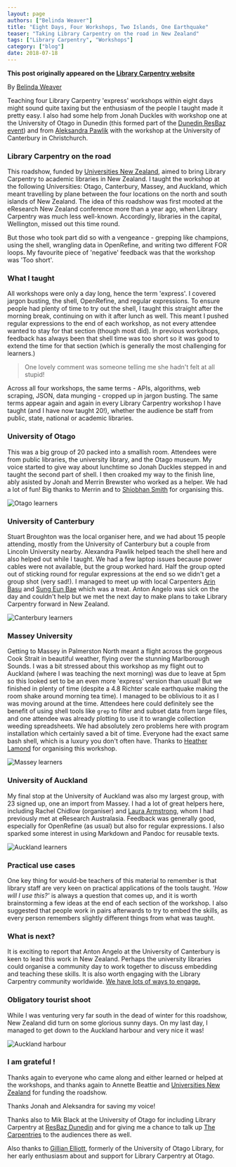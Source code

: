 ```yaml
---
layout: page
authors: ["Belinda Weaver"]
title: "Eight Days, Four Workshops, Two Islands, One Earthquake"
teaser: "Taking Library Carpentry on the road in New Zealand"
tags: ["Library Carpentry", "Workshops"]
category: ["blog"]
date: 2018-07-18
--- 
```


**This post originally appeared on the [Library Carpentry website](https://librarycarpentry.org)**

By [Belinda Weaver](https://twitter.com/cloudaus)

Teaching four Library Carpentry 'express' workshops within eight days might sound quite taxing but the enthusiasm of the people I taught made it pretty easy. I also had some help from Jonah Duckles with workshop one at the University of Otago in Dunedin (this formed part of the [Dunedin ResBaz event](https://carpentries.org/blog/2018/07/resbaz-dunedin/)) and from [Aleksandra Pawlik](https://twitter.com/aleksandrana) with the workshop at the University of Canterbury in Christchurch.

### Library Carpentry on the road

This roadshow, funded by [Universities New Zealand](https://www.universitiesnz.ac.nz/), aimed to bring Library Carpentry to academic libraries in New Zealand. I taught the workshop at the following Universities: Otago, Canterbury, Massey, and Auckland, which meant travelling by plane between the four locations on the north and south islands of New Zealand. The idea of this roadshow was first mooted at the eResearch New Zealand conference more than a year ago, when Library Carpentry was much less well-known. Accordingly, libraries in the capital, Wellington, missed out this time round.

But those who took part did so with a vengeance - grepping like champions, using the shell, wrangling data in OpenRefine, and writing two different FOR loops. My favourite piece of 'negative' feedback was that the workshop was 'Too short'.

### What I taught

All workshops were only a day long, hence the term 'express'. I covered jargon busting, the shell, OpenRefine, and regular expressions. To ensure people had plenty of time to try out the shell, I taught this straight after the morning break, continuing on with it after lunch as well. This meant I pushed regular expressions to the end of each workshop, as not every attendee wanted to stay for that section (though most did). In previous workshops, feedback has always been that shell time was too short so it was good to extend the time for that section (which is generally the most challenging for learners.)

> One lovely comment was someone telling me she hadn't felt at all stupid!

Across all four workshops, the same terms - APIs, algorithms, web scraping, JSON, data munging - cropped up in jargon busting. The same terms appear again and again in every Library Carpentry workshop I have taught (and I have now taught 20!), whether the audience be staff from public, state, national or academic libraries.

### University of Otago

This was a big group of 20 packed into a smallish room. Attendees were from public libraries, the university library, and the 
Otago museum. My voice started to give way about lunchtime so Jonah Duckles stepped in and taught the second part of shell. 
I then croaked my way to the finish line, ably asisted by Jonah and Merrin Brewster who worked as a helper. 
We had a lot of fun! Big thanks to Merrin and to [Shiobhan Smith](https://twitter.com/ShiobhanSmith) for organising this.

![Otago learners](/images/otago.jpg)

### University of Canterbury

Stuart Broughton was the local organiser here, and we had about 15 people attending, mostly from the University of Canterbury but a couple from Lincoln University nearby. Alexandra Pawlik helped teach the shell here and also helped out while I taught. We had a few laptop issues because power cables were not available, but the group worked hard. Half the group opted out of sticking round for regular expressions at the end so we didn't get a group shot (very sad!). I managed to meet up with local Carpenters [Arin Basu](https://twitter.com/arinbasu) and [Sung Eun Bae](https://twitter.com/sungeunbae_nz) which was a treat. Anton Angelo was sick on the day and couldn't help but we met the next day to make plans to take Library Carpentry forward in New Zealand.

![Canterbury learners](/images/canter.jpg)

### Massey University

Getting to Massey in Palmerston North meant a flight across the gorgeous Cook Strait in beautiful weather, flying 
over the stunning Marlborough Sounds. I was a bit stressed about this workshop as my flight out to Auckland 
(where I was teaching the next morning) was due to leave at 5pm so this looked set to be an even more 'express' version than usual! 
But we finished in plenty of time (despite a 4.8 Richter scale earthquake making the room shake around morning tea time). 
I managed to be oblivious to it as I was moving around at the time. Attendees here could definitely see the benefit of 
using shell tools like `grep` to filter and subset data from large files, and one attendee was already plotting to 
use it to wrangle collection weeding spreadsheets. We had absolutely zero problems here with program installation 
which certainly saved a bit of time. Everyone had the exact same bash shell, which is a luxury you don't often have. 
Thanks to [Heather Lamond](https://twitter.com/hmlamond) for organising this workshop.

![Massey learners](/images/massey2.jpg)

### University of Auckland

My final stop at the University of Auckland was also my largest group, with 23 signed up, one an import from Massey. I had a lot of great helpers here, including Rachel Chidlow (organiser) and [Laura Armstrong](https://twitter.com/finlibash), whom I had previously met at eResearch Australasia. Feedback was generally good, especially for OpenRefine (as usual) but also for regular expressions. I also sparked some interest in using Markdown and Pandoc for reusable texts.

![Auckland learners](/images/auckland1.jpg)

### Practical use cases

One key thing for would-be teachers of this material to remember is that library staff are very keen on practical applications of the tools taught. _'How will I use this?'_ is always a question that comes up, and it is worth brainstorming a few ideas at the end of each section of the workshop. I also suggested that people work in pairs afterwards to try to embed the skills, as every person remembers slightly different things from what was taught.

### What is next?

It is exciting to report that Anton Angelo at the University of Canterbury is keen to lead this work in New Zealand. Perhaps the 
university libraries could organise a community day to work together to discuss embedding and teaching these skills. 
It is also worth engaging with the Library Carpentry community worldwide. 
[We have lots of ways to engage.](https://librarycarpentry.org/#contact)

### Obligatory tourist shoot

While I was venturing very far south in the dead of winter for this roadshow, New Zealand did turn on some glorious sunny days. 
On my last day, I managed to get down to the Auckland harbour and very nice it was!

![Auckland harbour](/images/auckharbour.jpg)

### I am grateful !

Thanks again to everyone who came along and either learned or helped at the workshops, and thanks 
again to Annette Beattie and [Universities New Zealand](https://www.universitiesnz.ac.nz/) for funding the roadshow. 

Thanks Jonah and Aleksandra for saving my voice!

Thanks also to Mik Black at the University of Otago for including Library Carpentry at [ResBaz Dunedin](https://resbaz.github.io/resbaz2018/dunedin/) and for giving me a chance to talk up [The Carpentries](https://carpentries.org) to the audiences there as well. 

Also thanks to [Gillian Elliott](https://twitter.com/GillOtago), formerly of the University of Otago Library, for her early enthusiasm about and support for Library Carpentry at Otago.
